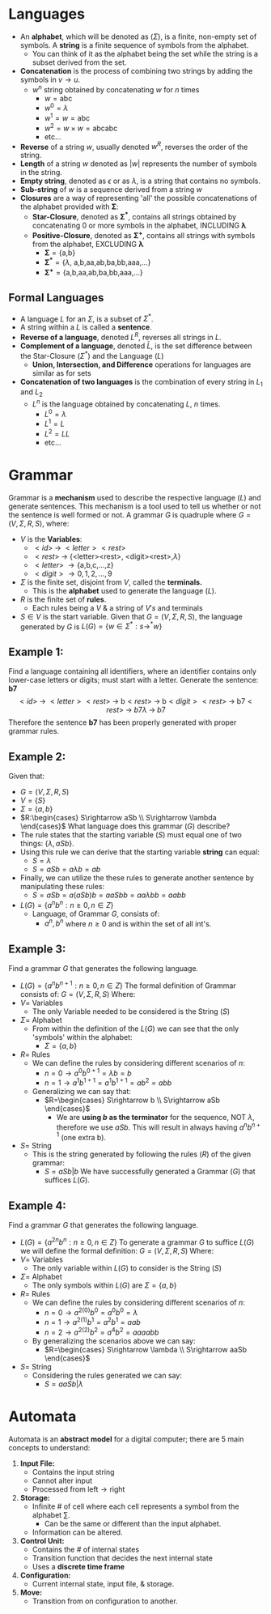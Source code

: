 # Languages
- An **alphabet**, which will be denoted as $(\Sigma)$, is a finite, non-empty set of symbols. A **string** is a finite sequence of symbols from the alphabet.
	- You can think of it as the alphabet being the set while the string is a subset derived from the set.
- **Concatenation** is the process of combining two strings by adding the symbols in $v \rightarrow u$.
	- $w^n$ string obtained by concatenating $w$ for $n$ times
		- $w=\text{abc}$
		- $w^0=\lambda$
		- $w^1=w=\text{abc}$
		- $w^2=w\times w=\text{abcabc}$
		- etc...
- **Reverse** of a string $w$, usually denoted $w^R$, reverses the order of the string.
- **Length** of a string $w$ denoted as $|w|$ represents the number of symbols in the string.
- **Empty string**, denoted as $\epsilon$ or as $\lambda$, is a string that contains no symbols.  
- **Sub-string** of $w$ is a sequence derived from a string $w$
- **Closures** are a way of representing 'all' the possible concatenations of the alphabet provided with $\mathbf{\Sigma}$:
	- **Star-Closure**, denoted as $\mathbf{\Sigma^*}$, contains all strings obtained by concatenating 0 or more symbols in the alphabet, INCLUDING $\mathbf{\lambda}$
	- **Positive-Closure**, denoted as $\mathbf{\Sigma^+}$, contains all strings with symbols from the alphabet, EXCLUDING $\mathbf{\lambda}$ 
		- $\mathbf{\Sigma}=\text{\{a,b\}}$
		- $\mathbf{\Sigma^*}=\text{\{}\lambda \text{, a,b,aa,ab,ba,bb,aaa,...\}}$ 
		- $\mathbf{\Sigma^+}=\text{\{ a,b,aa,ab,ba,bb,aaa,...\}}$
## Formal Languages
- A language $L$ for an $\Sigma$, is a subset of $\Sigma^*$.
- A string within a $L$ is called a **sentence**.
- **Reverse of a language**, denoted $L^R$, reverses all strings in $L$.
- **Complement of a language**, denoted $\bar{L}$, is the set difference between the Star-Closure $(\Sigma^*)$ and the Language $(L)$
	- **Union, Intersection, and Difference** operations for languages are similar as for sets
- **Concatenation of two languages** is the combination of every string in $L_1 \text{ and } L_2$
	- $L^n$ is the language obtained by concatenating $L$, $n \text{ times}$.
		- $L^0=\lambda$
		- $L^1=L$
		- $L^2=LL$
		- etc...
# Grammar
Grammar is a **mechanism** used to describe the respective language $(L)$ and generate sentences. This mechanism is a tool used to tell us whether or not the sentence is well formed or not. 
A grammar $G$ is quadruple where $G=(V, \Sigma, R, S)$, where:
- $V$ is the **Variables**:
	- $<id>\;\rightarrow \;<letter><rest>$
	- $<rest> \; \rightarrow \; \text{\{<letter><rest>, <digit><rest>,} \lambda\}$
	- $<letter> \; \rightarrow \text{\{a,b,c,...,z\}}$
	- $<digit>\rightarrow{0,1,2,...,9}$
- $\Sigma$ is the finite set, disjoint from $V$, called the **terminals.**
	- This is the **alphabet** used to generate the language $(L)$.
- $R$ is the finite set of **rules**.
	- Each rules being a $V$ & a string of $V's$ and terminals
- $S\in V$ is the start variable.
Given that $G=(V, \Sigma, R, S)$, the language generated by $G$ is $L(G) = \{w\in\Sigma^*:s\rightarrow^*w\}$
## Example 1:
Find a language containing all identifiers, where an identifier contains only lower-case letters or digits; must start with a letter.
Generate the sentence: **b7**
$$
<id>\;\rightarrow
\;<letter><rest>\;\rightarrow
\;\text{b}<rest>\;\rightarrow
\;\text{b}<digit><rest>\;\rightarrow
\;\text{b}7<rest>\;\rightarrow
\;b7\lambda\;\rightarrow
\;b7
$$
Therefore the sentence **b7** has been properly generated with proper grammar rules.

## Example 2:
Given that:
- $G=(V,\Sigma,R,S)$
- $V=\{S\}$
- $\Sigma=\{a,b\}$
- $R:\begin{cases} S\rightarrow aSb \\ S\rightarrow \lambda \end{cases}$
What language does this grammar $(G)$ describe?
- The rule states that the starting variable $(S)$ must equal one of two things: $\{\lambda, aSb\}$.
- Using this rule we can derive that the starting variable **string** can equal:
	- $S=\lambda$
	- $S=aSb=a\lambda b=ab$
- Finally, we can utilize the these rules to generate another sentence by manipulating these rules:
	- $S=aSb=a(aSb)b=aaSbb=aa\lambda bb=aabb$
- $L(G)=\{a^nb^n:n\geq0,n\in Z\}$
	- Language, of Grammar $G$, consists of:
		- $a^n, b^n$ where $n\geq0$ and is within the set of all int's. 
## Example 3:
Find a grammar $G$ that generates the following language.
- $L(G)=\{ a^n b^{n+1}:n\geq0,n\in Z \}$
The formal definition of Grammar consists of:
$G=(V,\Sigma, R, S) \; \text{Where}$:
- $V=$ Variables
	- The only Variable needed to be considered is the String $(S)$
- $\Sigma=$ Alphabet
	- From within the definition of the $L(G)$ we can see that the only 'symbols' within the alphabet:
		- $\Sigma=\{a,b\}$
- $R=$ Rules
	- We can define the rules by considering different scenarios of $n$:
		- $n=0 \rightarrow a^0b^{0+1}=\lambda b=b$
		- $n=1 \rightarrow a^1b^{1+1} = a^1b^{1+1}=ab^2=abb$
	- Generalizing we can say that:
		- $R=\begin{cases} S\rightarrow b \\ S\rightarrow aSb \end{cases}$
			- We are **using $b$ as the terminator** for the sequence, NOT $\lambda$, therefore we use $aSb$. This will result in always having $a^nb^{n+1}$ (one extra b).
- $S=$ String
	- This is the string generated by following the rules $(R)$ of the given grammar:
		- $S=aSb | b$
We have successfully generated a Grammar $(G)$ that suffices $L(G)$.
## Example 4:
Find a grammar $G$ that generates the following language.
- $L(G)=\{ a^{2n}b^n:n\geq0,n\in Z \}$
To generate a grammar $G$ to suffice $L(G)$ we will define the formal definition:
$G=(V, \Sigma, R, S) \; \text{Where}$:
- $V=$ Variables
	- The only variable within $L(G)$ to consider is the String $(S)$
- $\Sigma=$ Alphabet
	- The only symbols within $L(G)$ are $\Sigma=\{a,b\}$
- $R=$ Rules
	- We can define the rules by considering different scenarios of $n$:
		- $n=0 \rightarrow a^{2(0)}b^0=a^0b^0=\lambda$
		- $n=1 \rightarrow a^{2(1)}b^{1}=a^2b^1=aab$
		- $n=2 \rightarrow a^{2(2)}b^2=a^4b^2=aaaabb$
	- By generalizing the scenarios above we can say:
		- $R=\begin{cases} S\rightarrow \lambda \\ S\rightarrow aaSb \end{cases}$
- $S=$ String
	- Considering the rules generated we can say:
		- $S=aaSb|\lambda$

# Automata
Automata is an **abstract model** for a digital computer; there are 5 main concepts to understand:
1) **Input File:**
	- Contains the input string
	- Cannot alter input
	- Processed from $\text{left}\rightarrow\text{right}$
2) **Storage:**
	- Infinite # of cell where each cell represents a symbol from the alphabet $\sum$.
		- Can be the same or different than the input alphabet.
	- Information can be altered.
3) **Control Unit:**
	- Contains the # of internal states
	- Transition function that decides the next internal state
	- Uses a **discrete time frame**
4) **Configuration:**
	- Current internal state, input file, & storage.
5) **Move:**
	- Transition from on configuration to another.

